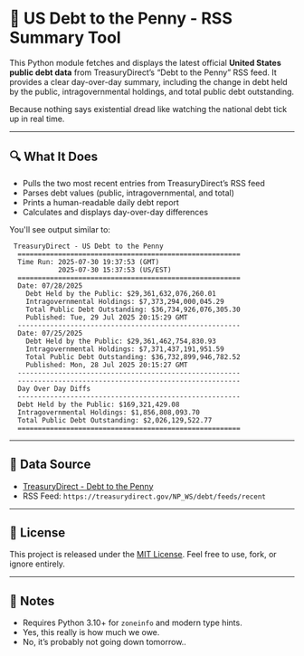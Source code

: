# 💸 US Debt to the Penny - RSS Summary Tool

This Python module fetches and displays the latest official **United States public debt data** from TreasuryDirect’s “Debt to the Penny” RSS feed. It provides a clear day-over-day summary, including the change in debt held by the public, intragovernmental holdings, and total public debt outstanding.

Because nothing says existential dread like watching the national debt tick up in real time.

---

## 🔍 What It Does

- Pulls the two most recent entries from TreasuryDirect’s RSS feed
- Parses debt values (public, intragovernmental, and total)
- Prints a human-readable daily debt report
- Calculates and displays day-over-day differences

You'll see output similar to:

```
 TreasuryDirect - US Debt to the Penny
  =======================================================
  Time Run: 2025-07-30 19:37:53 (GMT)
            2025-07-30 15:37:53 (US/EST)
  =======================================================
  Date: 07/28/2025
    Debt Held by the Public: $29,361,632,076,260.01
    Intragovernmental Holdings: $7,373,294,000,045.29
    Total Public Debt Outstanding: $36,734,926,076,305.30
    Published: Tue, 29 Jul 2025 20:15:29 GMT
  -------------------------------------------------------
  Date: 07/25/2025
    Debt Held by the Public: $29,361,462,754,830.93
    Intragovernmental Holdings: $7,371,437,191,951.59
    Total Public Debt Outstanding: $36,732,899,946,782.52
    Published: Mon, 28 Jul 2025 20:15:27 GMT
  -------------------------------------------------------
  -------------------------------------------------------
  Day Over Day Diffs
  -------------------------------------------------------
  Debt Held by the Public: $169,321,429.08
  Intragovernmental Holdings: $1,856,808,093.70
  Total Public Debt Outstanding: $2,026,129,522.77
  =======================================================
```

---

## 📅 Data Source

* [TreasuryDirect - Debt to the Penny](https://fiscaldata.treasury.gov/datasets/debt-to-the-penny/debt-to-the-penny)
* RSS Feed: `https://treasurydirect.gov/NP_WS/debt/feeds/recent`

---

## 📜 License

This project is released under the [MIT License](LICENSE). Feel free to use, fork, or ignore entirely.

---

## 🧠 Notes

* Requires Python 3.10+ for `zoneinfo` and modern type hints.
* Yes, this really is how much we owe.
* No, it’s probably not going down tomorrow..
